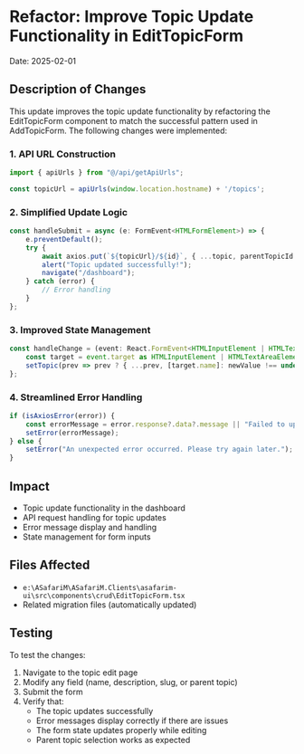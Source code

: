 # Refactor: Improve Topic Update Functionality in EditTopicForm
Date: 2025-02-01

## Description of Changes
This update improves the topic update functionality by refactoring the EditTopicForm component to match the successful pattern used in AddTopicForm. The following changes were implemented:

### 1. API URL Construction
```typescript
import { apiUrls } from "@/api/getApiUrls";

const topicUrl = apiUrls(window.location.hostname) + '/topics';
```

### 2. Simplified Update Logic
```typescript
const handleSubmit = async (e: FormEvent<HTMLFormElement>) => {
    e.preventDefault();
    try {
        await axios.put(`${topicUrl}/${id}`, { ...topic, parentTopicId });
        alert("Topic updated successfully!");
        navigate("/dashboard");
    } catch (error) {
        // Error handling
    }
};
```

### 3. Improved State Management
```typescript
const handleChange = (event: React.FormEvent<HTMLInputElement | HTMLTextAreaElement>, newValue?: string) => {
    const target = event.target as HTMLInputElement | HTMLTextAreaElement;
    setTopic(prev => prev ? { ...prev, [target.name]: newValue !== undefined ? newValue : target.value } : prev);
};
```

### 4. Streamlined Error Handling
```typescript
if (isAxiosError(error)) {
    const errorMessage = error.response?.data?.message || "Failed to update the topic. Please try again.";
    setError(errorMessage);
} else {
    setError("An unexpected error occurred. Please try again later.");
}
```

## Impact
- Topic update functionality in the dashboard
- API request handling for topic updates
- Error message display and handling
- State management for form inputs

## Files Affected
- `e:\ASafariM\ASafariM.Clients\asafarim-ui\src\components\crud\EditTopicForm.tsx`
- Related migration files (automatically updated)

## Testing
To test the changes:
1. Navigate to the topic edit page
2. Modify any field (name, description, slug, or parent topic)
3. Submit the form
4. Verify that:
   - The topic updates successfully
   - Error messages display correctly if there are issues
   - The form state updates properly while editing
   - Parent topic selection works as expected
